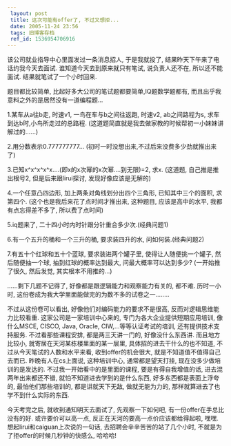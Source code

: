 ```yaml
---
 layout: post
 title: 这次可能有offer了, 不过又想拒...
 date: 2005-11-24 23:56
 tags: 旧博客存档
 ref_id: 1536954706916
---
```

该公司就业指导中心里面发过一条消息招人, 于是我就投了, 结果昨天下午来了电话约我今天去面试. 谁知道今天去到原来就只有笔试, 说负责人还不在,
所以还不能面试. 结果就笔试了一个小时回来.



题目都比较简单, 比起好多大公司的笔试题都要简单,IQ题数学题都有, 而且出乎我意料之外的是居然没有一道编程题...

1.某车从a往b走, 时速v1, 一鸟在车与b之间往返跑, 时速v2, ab之间路程为s, 求车到达b时,小鸟所走过的总路程.
(这道题简直就是我去做家教的时候帮初一小妹妹讲解过的......)

2.用分数表示0.777777777... (初时一时没想出来,不过后来没费多少劲就推出来了)

3.已知x^x^x^x^x....(即x的x次幂的x次幂....到无限)=2, 求x. (这道题, 自己推是推出根号2, 但是后来跟lirui探讨,
发现好像应该是无解的)

4.一个任意凸四边形, 加上两条对角线划分出四个三角形, 已知其中三个的面积, 求第四个. (这个也是我后来花了点时间才推出来, 这种题目,
应该是高中的水平, 我都有点忘得差不多了, 所以费了点时间)

5.iq题来了, 二十四小时内时针跟分针重合多少次.(经典问题1)

6.有一个五升的桶和一个三升的桶, 要求装四升的水, 问如何装.(经典问题2)

7.有五十个红球和五十个蓝球, 要求装进两个罐子里, 使得让人随便挑一个罐子, 然后随便抽一个球, 抽到红球的概率达到最大, 问最大概率可以达到多少?
(一开始推了很久, 然后发觉, 其实根本不用推的...)

......剩下几题不记得了, 好像都是跟逻辑能力和观察能力有关的, 都不难. 历时一小时, 这份卷成为我大学里面能做完的为数不多的试卷之一........



不过从这份卷可以看出, 好像他们对编码能力的要求不是很高, 反而对逻辑思维能力比较看重. 这家公司是一家培训中心来的, 专门为各大企业提供短期应用培训,
像什么MSCE, CISCO, Java, Oracle, CIW,...等等认证考试的培训, 还有提供技术支持服务. 不过看那些课程安排,
都是两三天讲一门的, 好像没什么东西讲. 而且地方比较小, 就寄居在天河某栋楼里面的某一层里, 具体招的进去干什么的也不知道,
不过从今天笔试的人数和水平来看, 收到offer的机会很大, 就是不知道值不值得自己去而已. 昨晚有人在cs上面说, 这种培训中心, 通常都是望天打挂,
现在没多少做培训的是发达的. 不过我一开始看中的是里面的课程, 要是有得自我增值的话, 进去混两年出来都还不错, 就怕不知道进去学到的是什么东西,
好多东西都是表面上浮夸的, 最怕他们那些培训的, 都是讲就天下无敌, 做就无能为力的, 那样就算进去了也学不到什么实际的东西.



今天考完之后, 就收到通知明天去面试了, 先观察一下如何吧, 有一份offer在手总比没有的好. 或许要价可以高一点,
反正在天河的要高一点价应该都给得起啦, 嘿嘿. 想起lirui和caiguan上次说的一句话, 去招聘会辛辛苦苦的站了几个小时,
不就是为了拒offer的时候几秒钟的快感么, 哈哈哈!

